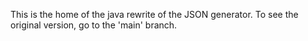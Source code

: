 This is the home of the java rewrite of the JSON generator. To see the original version, go to the 'main' branch.
